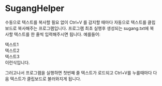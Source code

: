 # SugangHelper
 수동으로 텍스트를 복사할 필요 없이 Ctrl+V 를 감지할 때마다 자동으로 텍스트를 클립보드로 복사해주는 프로그램입니다.
 프로그램 최초 실행후 생성되는 sugang.txt에 복사할 텍스트를 한 줄씩 입력해주시면 됩니다. 예를들어:
 
 텍스트1  
 텍스트2  
 텍스트3  
 이런식입니다.
 
 그러고나서 프로그램을 실행하면 첫번째 줄 텍스트가 로드되고 Ctrl+V를 누를때마다 다음 텍스트가 클립보드로 불러와지게 됩니다.
